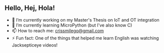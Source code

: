 ## Hello, Hej, Hola!

- 🔭 I’m currently working on my Master's Thesis on IoT and OT integration
- 🌱 I’m currently learning MicroPython (but I've also know C)
- 📫 How to reach me: crissmilego@gmail.com
- ⚡ Fun fact: One of the things that helped me learn English was watching Jacksepticeye videos!

<!--
**crismide/crismide** is a ✨ _special_ ✨ repository because its `README.md` (this file) appears on your GitHub profile.

Here are some ideas to get you started:

- 🔭 I’m currently working on ...
- 🌱 I’m currently learning ...
- 👯 I’m looking to collaborate on ...
- 🤔 I’m looking for help with ...
- 💬 Ask me about ...
- 📫 How to reach me: ...
- 😄 Pronouns: ...
- ⚡ Fun fact: ...
-->
